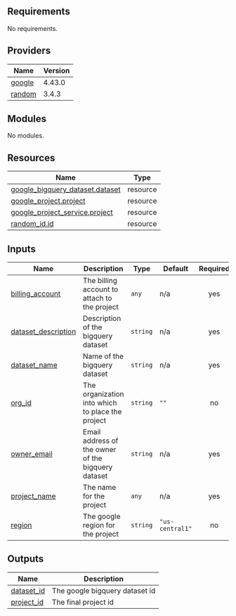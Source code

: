## Requirements

No requirements.

## Providers

| Name | Version |
|------|---------|
| <a name="provider_google"></a> [google](#provider\_google) | 4.43.0 |
| <a name="provider_random"></a> [random](#provider\_random) | 3.4.3 |

## Modules

No modules.

## Resources

| Name | Type |
|------|------|
| [google_bigquery_dataset.dataset](https://registry.terraform.io/providers/hashicorp/google/latest/docs/resources/bigquery_dataset) | resource |
| [google_project.project](https://registry.terraform.io/providers/hashicorp/google/latest/docs/resources/project) | resource |
| [google_project_service.project](https://registry.terraform.io/providers/hashicorp/google/latest/docs/resources/project_service) | resource |
| [random_id.id](https://registry.terraform.io/providers/hashicorp/random/latest/docs/resources/id) | resource |

## Inputs

| Name | Description | Type | Default | Required |
|------|-------------|------|---------|:--------:|
| <a name="input_billing_account"></a> [billing\_account](#input\_billing\_account) | The billing account to attach to the project | `any` | n/a | yes |
| <a name="input_dataset_description"></a> [dataset\_description](#input\_dataset\_description) | Description of the bigquery dataset | `string` | n/a | yes |
| <a name="input_dataset_name"></a> [dataset\_name](#input\_dataset\_name) | Name of the bigquery dataset | `string` | n/a | yes |
| <a name="input_org_id"></a> [org\_id](#input\_org\_id) | The organization into which to place the project | `string` | `""` | no |
| <a name="input_owner_email"></a> [owner\_email](#input\_owner\_email) | Email address of the owner of the bigquery dataset | `string` | n/a | yes |
| <a name="input_project_name"></a> [project\_name](#input\_project\_name) | The name for the project | `any` | n/a | yes |
| <a name="input_region"></a> [region](#input\_region) | The google region for the project | `string` | `"us-central1"` | no |

## Outputs

| Name | Description |
|------|-------------|
| <a name="output_dataset_id"></a> [dataset\_id](#output\_dataset\_id) | The google bigquery dataset id |
| <a name="output_project_id"></a> [project\_id](#output\_project\_id) | The final project id |
